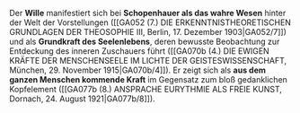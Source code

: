 
Der **Wille** manifestiert sich bei **Schopenhauer als das wahre Wesen** hinter der Welt der Vorstellungen ([[GA052 (7.) DIE ERKENNTNISTHEORETISCHEN GRUNDLAGEN DER THEOSOPHIE III, Berlin, 17. Dezember 1903|GA052/7]]) und als **Grundkraft des Seelenlebens**, deren bewusste Beobachtung zur Entdeckung des inneren Zuschauers führt ([[GA070b (4.) DIE EWIGEN KRÄFTE DER MENSCHENSEELE IM LICHTE DER GEISTESWISSENSCHAFT, München, 29. November 1915|GA070b/4]]). Er zeigt sich als **aus dem ganzen Menschen kommende Kraft** im Gegensatz zum bloß gedanklichen Kopfelement ([[GA077b (8.) ANSPRACHE EURYTHMIE ALS FREIE KUNST, Dornach, 24. August 1921|GA077b/8]]).
